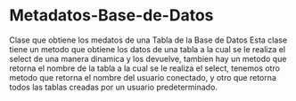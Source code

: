 # Metadatos-Base-de-Datos
Clase que  obtiene los medatos de una Tabla de la Base de Datos
Esta clase tiene un metodo que obtiene los datos de una tabla a la cual se le realiza el select de una  manera dinamica y los devuelve, tambien hay un metodo que retorna el nombre de la tabla
a la cual se le realiza el select, tenemos otro metodo que retorna el nombre del usuario conectado, y otro que retorna todos las tablas 
creadas por un usuario predeterminado.
